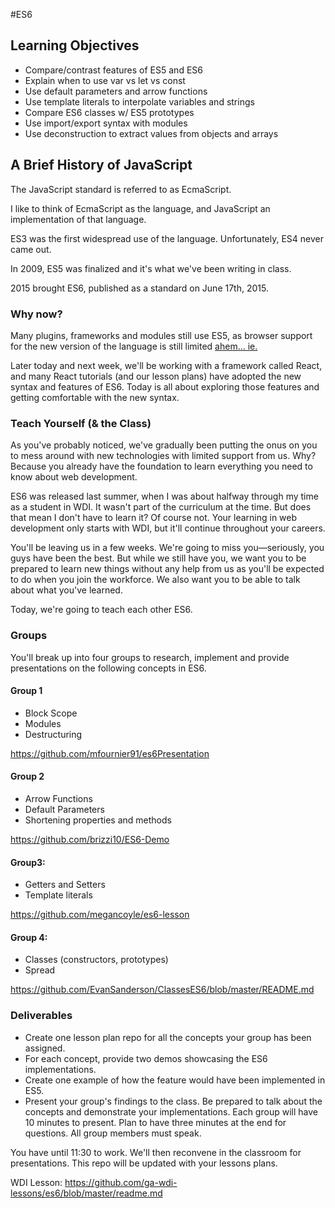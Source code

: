 #ES6

## Learning Objectives

- Compare/contrast features of ES5 and ES6
- Explain when to use var vs let vs const
- Use default parameters and arrow functions
- Use template literals to interpolate variables and strings
- Compare ES6 classes w/ ES5 prototypes
- Use import/export syntax with modules
- Use deconstruction to extract values from objects and arrays

## A Brief History of JavaScript

The JavaScript standard is referred to as EcmaScript.

I like to think of EcmaScript as the language, and JavaScript an implementation of that language.

ES3 was the first widespread use of the language. Unfortunately, ES4 never came out.

In 2009, ES5 was finalized and it's what we've been writing in class.

2015 brought ES6, published as a standard on June 17th, 2015.

### Why now?

Many plugins, frameworks and modules still use ES5, as browser support for
the new version of the language is still limited [ahem... ie.](http://caniuse.com/#search=es6)

Later today and next week, we'll be working with a framework called React, and many
React tutorials (and our lesson plans) have adopted the new syntax and features
of ES6. Today is all about exploring those features and getting comfortable with
the new syntax.

### Teach Yourself (& the Class)

As you've probably noticed, we've gradually been putting the onus on you to mess around with new technologies with limited support from us. Why? Because you already have the foundation to learn everything you need to know about web development.

ES6 was released last summer, when I was about halfway through my time as a student in WDI. It wasn't part of the curriculum at the time. But does that mean I don't have to learn it? Of course not. Your learning in web development only starts with WDI, but it'll continue throughout your careers.

You'll be leaving us in a few weeks. We're going to miss you—seriously, you guys have been the best. But while we still have you, we want you to be prepared to learn new things without any help from us as you'll be expected to do when you join the workforce. We also want you to be able to talk about what you've learned.

Today, we're going to teach each other ES6.

### Groups

You'll break up into four groups to research, implement and provide presentations on the following concepts in ES6.

#### Group 1
- Block Scope
- Modules
- Destructuring

https://github.com/mfournier91/es6Presentation

#### Group 2
- Arrow Functions
- Default Parameters
- Shortening properties and methods

https://github.com/brizzi10/ES6-Demo

#### Group3:
- Getters and Setters
- Template literals

https://github.com/megancoyle/es6-lesson

#### Group 4:
- Classes (constructors, prototypes)
- Spread

https://github.com/EvanSanderson/ClassesES6/blob/master/README.md

### Deliverables

- Create one lesson plan repo for all the concepts your group has been assigned.
- For each concept, provide two demos showcasing the ES6 implementations.
- Create one example of how the feature would have been implemented in ES5.
- Present your group's findings to the class. Be prepared to talk about the concepts and demonstrate your implementations. Each group will have 10 minutes to present. Plan to have three minutes at the end for questions. All group members must speak.

You have until 11:30 to work. We'll then reconvene in the classroom for presentations. This repo will be updated with your lessons plans.

WDI Lesson: https://github.com/ga-wdi-lessons/es6/blob/master/readme.md
